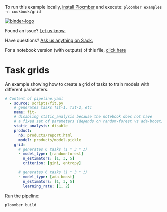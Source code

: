 <!-- start header -->
To run this example locally, [install Ploomber](https://docs.ploomber.io/en/latest/get-started/quick-start.html) and execute: `ploomber examples -n cookbook/grid`

[![binder-logo](https://raw.githubusercontent.com/ploomber/projects/master/_static/open-in-jupyterlab.svg)](https://binder.ploomber.io/v2/gh/ploomber/binder-env/main?urlpath=git-pull%3Frepo%3Dhttps%253A%252F%252Fgithub.com%252Fploomber%252Fprojects%26urlpath%3Dlab%252Ftree%252Fprojects%252Fcookbook/grid%252FREADME.ipynb%26branch%3Dmaster)

Found an issue? [Let us know.](https://github.com/ploomber/projects/issues/new?title=cookbook/grid%20issue)

Have questions? [Ask us anything on Slack.](https://ploomber.io/community/)

For a notebook version (with outputs) of this file, [click here](https://github.com/ploomber/projects/blob/master/cookbook/grid/README.ipynb)
<!-- end header -->



# Task grids

<!-- start description -->
An example showing how to create a grid of tasks to train models with different parameters.
<!-- end description -->

<!-- #md -->
```yaml
# Content of pipeline.yaml
  - source: scripts/fit.py
    # generates tasks fit-1, fit-2, etc
    name: fit-
    # disabling static_analysis because the notebook does not have
    # a fixed set of parameters (depends on random-forest vs ada-boost)
    static_analysis: disable
    product:
      nb: products/report.html
      model: products/model.pickle
    grid:
      # generates 6 tasks (1 * 3 * 2)
      - model_type: [random-forest]
        n_estimators: [1, 3, 5]
        criterion: [gini, entropy]

      # generates 6 tasks (1 * 3 * 2)
      - model_type: [ada-boost]
        n_estimators: [1, 3, 5]
        learning_rate: [1, 2]
```
<!-- #endmd -->

Run the pipeline:

```sh
ploomber build
```
